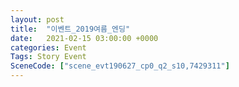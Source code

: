 ```yaml
---
layout: post
title:  "이벤트_2019여름_엔딩"
date:   2021-02-15 03:00:00 +0000
categories: Event
Tags: Story Event
SceneCode: ["scene_evt190627_cp0_q2_s10,7429311"]
---
```

